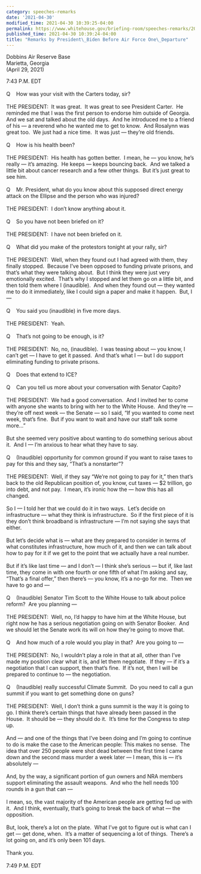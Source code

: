 ```yaml
---
category: speeches-remarks
date: '2021-04-30'
modified_time: 2021-04-30 10:39:25-04:00
permalink: https://www.whitehouse.gov/briefing-room/speeches-remarks/2021/04/30/remarks-by-president-biden-before-air-force-one-departure-2/
published_time: 2021-04-30 10:39:24-04:00
title: "Remarks by President\_Biden Before Air Force One\_Departure"
---
```

 
Dobbins Air Reserve Base  
Marietta, Georgia  
(April 29, 2021)

7:43 P.M. EDT  
   
Q    How was your visit with the Carters today, sir?  
   
THE PRESIDENT:  It was great.  It was great to see President Carter.  He
reminded me that I was the first person to endorse him outside of
Georgia.  And we sat and talked about the old days.  And he introduced
me to a friend of his — a reverend who he wanted me to get to know.  And
Rosalynn was great too.  We just had a nice time.  It was just — they’re
old friends.  
   
Q    How is his health been?  
   
THE PRESIDENT:  His health has gotten better.  I mean, he — you know,
he’s really — it’s amazing.  He keeps — keeps bouncing back.  And we
talked a little bit about cancer research and a few other things.  But
it’s just great to see him.  
   
Q    Mr. President, what do you know about this supposed direct energy
attack on the Ellipse and the person who was injured?  
   
THE PRESIDENT:  I don’t know anything about it.  
   
Q    So you have not been briefed on it?  
   
THE PRESIDENT:  I have not been briefed on it.  
   
Q    What did you make of the protestors tonight at your rally, sir?   
   
THE PRESIDENT:  Well, when they found out I had agreed with them, they
finally stopped.  Because I’ve been opposed to funding private prisons,
and that’s what they were talking about.  But I think they were just
very emotionally excited.  That’s why I stopped and let them go on a
little bit, and then told them where I (inaudible).  And when they found
out — they wanted me to do it immediately, like I could sign a paper and
make it happen.  But, I —  
   
Q    You said you (inaudible) in five more days.  
   
THE PRESIDENT:  Yeah.  
   
Q    That’s not going to be enough, is it?  
   
THE PRESIDENT:  No, no, (inaudible).  I was teasing about — you know, I
can’t get — I have to get it passed.  And that’s what I — but I do
support eliminating funding to private prisons.  
   
Q    Does that extend to ICE?  
      
Q    Can you tell us more about your conversation with Senator Capito?  
   
THE PRESIDENT:  We had a good conversation.  And I invited her to come
with anyone she wants to bring with her to the White House.  And they’re
— they’re off next week — the Senate — so I said, “If you wanted to come
next week, that’s fine.  But if you want to wait and have our staff talk
some more…”   
   
But she seemed very positive about wanting to do something serious about
it.  And I — I’m anxious to hear what they have to say.  
   
Q    (Inaudible) opportunity for common ground if you want to raise
taxes to pay for this and they say, “That’s a nonstarter”?  
   
THE PRESIDENT:  Well, if they say “We’re not going to pay for it,” then
that’s back to the old Republican position of, you know, cut taxes — $2
trillion, go into debt, and not pay.  I mean, it’s ironic how the — how
this has all changed.  
   
So I — I told her that we could do it in two ways.  Let’s decide on
infrastructure — what they think is infrastructure.  So if the first
piece of it is they don’t think broadband is infrastructure — I’m not
saying she says that either.   
   
But let’s decide what is — what are they prepared to consider in terms
of what constitutes infrastructure, how much of it, and then we can talk
about how to pay for it if we get to the point that we actually have a
real number.  
   
But if it’s like last time — and I don’t — I think she’s serious — but
if, like last time, they come in with one fourth or one fifth of what
I’m asking and say, “That’s a final offer,” then there’s — you know,
it’s a no-go for me.  Then we have to go and —  
   
Q    (Inaudible) Senator Tim Scott to the White House to talk about
police reform?  Are you planning —  
   
THE PRESIDENT:  Well, no, I’d happy to have him at the White House, but
right now he has a serious negotiation going on with Senator Booker. 
And we should let the Senate work its will on how they’re going to move
that.  
   
Q    And how much of a role would you play in that?  Are you going to
—  
   
THE PRESIDENT:  No, I wouldn’t play a role in that at all, other than
I’ve made my position clear what it is, and let them negotiate.  If they
— if it’s a negotiation that I can support, then that’s fine.  If it’s
not, then I will be prepared to continue to — the negotiation.   
   
Q    (Inaudible) really successful Climate Summit.  Do you need to call
a gun summit if you want to get something done on guns?   
   
THE PRESIDENT:  Well, I don’t think a guns summit is the way it is going
to go. I think there’s certain things that have already been passed in
the House.  It should be — they should do it.  It’s time for the
Congress to step up.   
   
And — and one of the things that I’ve been doing and I’m going to
continue to do is make the case to the American people: This makes no
sense.  The idea that over 250 people were shot dead between the first
time I came down and the second mass murder a week later — I mean, this
is — it’s absolutely —  
   
And, by the way, a significant portion of gun owners and NRA members
support eliminating the assault weapons.  And who the hell needs 100
rounds in a gun that can —  
   
I mean, so, the vast majority of the American people are getting fed up
with it.  And I think, eventually, that’s going to break the back of
what — the opposition.   
   
But, look, there’s a lot on the plate.  What I’ve got to figure out is
what can I get — get done, when.  It’s a matter of sequencing a lot of
things.  There’s a lot going on, and it’s only been 101 days.   
   
Thank you.   
   
7:49 P.M. EDT
